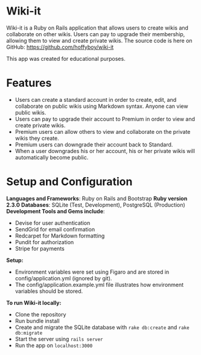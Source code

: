 # Wiki-it
Wiki-it is a Ruby on Rails application that allows users to create wikis and collaborate on other wikis. Users can pay to upgrade their membership, allowing them to view and create private wikis.
The source code is here on GitHub: https://github.com/hoffyboy/wiki-it

This app was created for educational purposes.

# Features
+ Users can create a standard account in order to create, edit, and collaborate on public wikis using Markdown syntax. Anyone can view public wikis.
+ Users can pay to upgrade their account to Premium in order to view and create private wikis.
+ Premium users can allow others to view and collaborate on the private wikis they create.
+ Premium users can downgrade their account back to Standard.
+ When a user downgrades his or her account, his or her private wikis will automatically become public.
# Setup and Configuration
**Languages and Frameworks**: Ruby on Rails and Bootstrap
**Ruby version 2.3.0**
**Databases**: SQLite (Test, Development), PostgreSQL (Production)
**Development Tools and Gems include**:
+ Devise for user authentication
+ SendGrid for email confirmation
+ Redcarpet for Markdown formatting
+ Pundit for authorization
+ Stripe for payments

**Setup:**
+ Environment variables were set using Figaro and are stored in config/application.yml (ignored by git).
+ The config/application.example.yml file illustrates how environment variables should be stored.

**To run Wiki-it locally:**
+ Clone the repository
+ Run bundle install
+ Create and migrate the SQLite database with `rake db:create` and `rake db:migrate`
+ Start the server using `rails server`
+ Run the app on `localhost:3000`
